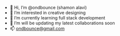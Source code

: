 - 👋 Hi, I’m @ondbounce (shamon alavi)
- 👀 I’m interested in creative designing
- 🌱 I’m currently learning full stack development
- 💞️ I’m will be updating my latest collaborations soon
- 📫 ondbounce@gmail.com

